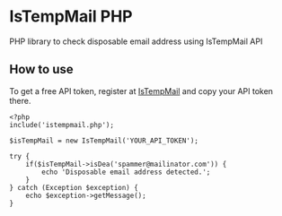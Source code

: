 # IsTempMail PHP
PHP library to check disposable email address using IsTempMail API

## How to use
To get a free API token, register at [IsTempMail](https://www.istempmail.com/sign-up) and copy your API token there.

    <?php
    include('istempmail.php');
    
    $isTempMail = new IsTempMail('YOUR_API_TOKEN');
    
    try {
        if($isTempMail->isDea('spammer@mailinator.com')) {
            echo 'Disposable email address detected.';
        }
    } catch (Exception $exception) {
        echo $exception->getMessage();
    }
